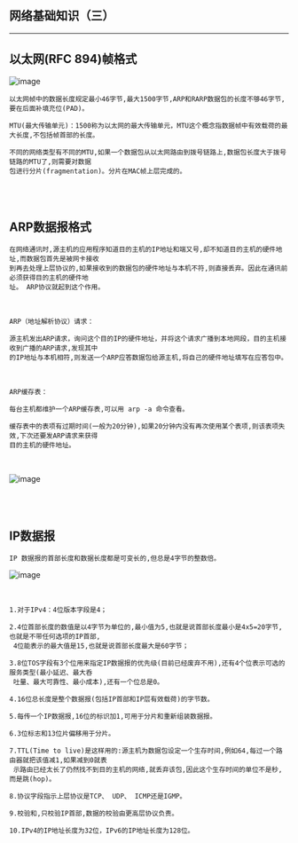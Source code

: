 ## 网络基础知识（三）

-----------------------------------------------

## 以太网(RFC 894)帧格式

![image](http://hbimg.b0.upaiyun.com/f3a5336c2e39dd2e0fa41356c878b40987f6c2ac173e1-DtPzeb_fw658)


	以太网帧中的数据长度规定最小46字节,最大1500字节,ARP和RARP数据包的长度不够46字节,要在后面补填充位(PAD)。
	
	MTU(最大传输单元)：1500称为以太网的最大传输单元，MTU这个概念指数据帧中有效载荷的最大长度,不包括帧首部的长度。
	
	不同的网络类型有不同的MTU,如果一个数据包从以太网路由到拨号链路上,数据包长度大于拨号链路的MTU了,则需要对数据
	包进行分片(fragmentation)。分片在MAC帧上层完成的。

<br>
<br>

## ARP数据报格式

	在网络通讯时,源主机的应用程序知道目的主机的IP地址和端⼜号,却不知道目的主机的硬件地址,而数据包首先是被网卡接收
	到再去处理上层协议的,如果接收到的数据包的硬件地址与本机不符,则直接丢弃。因此在通讯前必须获得目的主机的硬件地
	址。 ARP协议就起到这个作用。

<br>

	ARP（地址解析协议）请求：

	源主机发出ARP请求，询问这个目的IP的硬件地址，并将这个请求广播到本地网段，目的主机接收到广播的ARP请求,发现其中
	的IP地址与本机相符,则发送一个ARP应答数据包给源主机,将自己的硬件地址填写在应答包中。
	
<br>

	ARP缓存表：
	
	每台主机都维护一个ARP缓存表,可以用 arp -a 命令查看。 
	
	缓存表中的表项有过期时间(一般为20分钟),如果20分钟内没有再次使用某个表项,则该表项失效,下次还要发ARP请求来获得
	目的主机的硬件地址。

<br>
	
![image](http://hbimg.b0.upaiyun.com/9280be59399b092c37a72b68bf28c029759e2b56196bf-WXEBdn_fw658)

<br>
<br>


## IP数据报

	IP 数据报的首部长度和数据长度都是可变长的,但总是4字节的整数倍。
	
![image](http://hbimg.b0.upaiyun.com/66fc5c25e7a3213542c1574366d0bfe95564970e1704e-gA7F2i_fw658)

<br>

	1.对于IPv4：4位版本字段是4；
	
	2.4位首部长度的数值是以4字节为单位的,最小值为5,也就是说首部长度最小是4x5=20字节,也就是不带任何选项的IP首部,
	 4位能表示的最大值是15,也就是说首部长度最大是60字节；
	 
	3.8位TOS字段有3个位用来指定IP数据报的优先级(目前已经废弃不用),还有4个位表示可选的服务类型(最小延迟、最大呑
	 吐量、最大可靠性、最小成本),还有一个位总是0。
	 
	4.16位总长度是整个数据报(包括IP首部和IP层有效载荷)的字节数。
	
	5.每传一个IP数据报,16位的标识加1,可用于分片和重新组装数据报。
	
	6.3位标志和13位片偏移用于分片。
	
	7.TTL(Time to live)是这样用的:源主机为数据包设定一个生存时间,例如64,每过一个路由器就把该值减1,如果减到0就表
	 示路由已经太长了仍然找不到目的主机的网络,就丢弃该包,因此这个生存时间的单位不是秒,而是跳(hop)。
	 
	8.协议字段指示上层协议是TCP、 UDP、 ICMP还是IGMP。
	
	9.校验和,只校验IP首部,数据的校验由更高层协议负责。
	
	10.IPv4的IP地址长度为32位，IPv6的IP地址长度为128位。
	
<br>
<br>














